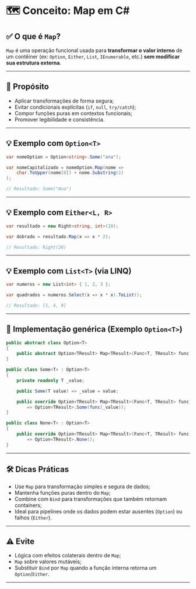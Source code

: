 
# 🗺️ Conceito: Map em C#

## ✅ O que é `Map`?

`Map` é uma operação funcional usada para **transformar o valor interno** de um contêiner (ex: `Option`, `Either`, `List`, `IEnumerable`, etc.) **sem modificar sua estrutura externa**.

---

## 🎯 Propósito

- Aplicar transformações de forma segura;
- Evitar condicionais explícitas (`if`, `null`, `try/catch`);
- Compor funções puras em contextos funcionais;
- Promover legibilidade e consistência.

---

## 💡 Exemplo com `Option<T>`

```csharp
var nomeOption = Option<string>.Some("ana");

var nomeCapitalizado = nomeOption.Map(nome => 
    char.ToUpper(nome[0]) + nome.Substring(1)
);

// Resultado: Some("Ana")
```

---

## 💡 Exemplo com `Either<L, R>`

```csharp
var resultado = new Right<string, int>(10);

var dobrado = resultado.Map(x => x * 2);

// Resultado: Right(20)
```

---

## 💡 Exemplo com `List<T>` (via LINQ)

```csharp
var numeros = new List<int> { 1, 2, 3 };

var quadrados = numeros.Select(x => x * x).ToList();

// Resultado: [1, 4, 9]
```

---

## 🧱 Implementação genérica (Exemplo `Option<T>`)

```csharp
public abstract class Option<T>
{
    public abstract Option<TResult> Map<TResult>(Func<T, TResult> func);
}

public class Some<T> : Option<T>
{
    private readonly T _value;

    public Some(T value) => _value = value;

    public override Option<TResult> Map<TResult>(Func<T, TResult> func)
        => Option<TResult>.Some(func(_value));
}

public class None<T> : Option<T>
{
    public override Option<TResult> Map<TResult>(Func<T, TResult> func)
        => Option<TResult>.None();
}
```

---

## 🛠️ Dicas Práticas

- Use `Map` para transformação simples e segura de dados;
- Mantenha funções puras dentro do `Map`;
- Combine com `Bind` para transformações que também retornam containers;
- Ideal para pipelines onde os dados podem estar ausentes (`Option`) ou falhos (`Either`).

---

## ⚠️ Evite

- Lógica com efeitos colaterais dentro de `Map`;
- `Map` sobre valores mutáveis;
- Substituir `Bind` por `Map` quando a função interna retorna um `Option`/`Either`.

---

